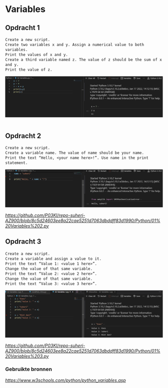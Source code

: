 # **Variables**

## **Opdracht 1**

    Create a new script.
    Create two variables x and y. Assign a numerical value to both variables.
    Print the values of x and y.
    Create a third variable named z. The value of z should be the sum of x and y.
    Print the value of z.

![SS](../00_includes/PRG/02.01.png)

```python:../Python/01 Variables 1.py

```

## **Opdracht 2**

    Create a new script.
    Create a variable name. The value of name should be your name.
    Print the text “Hello, <your name here>!”. Use name in the print statement.

![SS](../00_includes/PRG/02.02.png)

*<https://github.com/P03KI/repo-suheri-AZ900/blob/8c5d24603ee8a22cae5251d7063dbddff83d1990/Python/01%20Variables%202.py>*

## **Opdracht 3**

    Create a new script.
    Create a variable and assign a value to it.
    Print the text “Value 1: <value 1 here>”.
    Change the value of that same variable.
    Print the text “Value 2: <value 2 here>”.
    Change the value of that same variable.
    Print the text “Value 3: <value 3 here>”.

![SS](../00_includes/PRG/02.03.png)

*<https://github.com/P03KI/repo-suheri-AZ900/blob/8c5d24603ee8a22cae5251d7063dbddff83d1990/Python/01%20Variables%203.py>*

### **Gebruikte bronnen**

*<https://www.w3schools.com/python/python_variables.asp>*